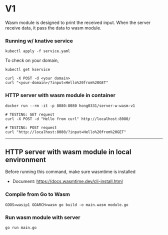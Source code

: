 # V1
Wasm module is designed to print the received input. When the server receive data, it pass the data to wasm module. 

### Running w/ knative service 
```
kubectl apply -f service.yaml
```

To check on your domain, 
```
kubectl get kservice
```

```
curl -X POST -d <your domain>
curl "<your-domain>/?input=Hello%20from%20GET"
```


### HTTP server with wasm module in container
```
docker run --rm -it -p 8080:8080 hong0331/server-w-wasm-v1
```

```shell 
# TESTING: GET request 
curl -X POST -d "Hello from curl" http://localhost:8080/

# TESTING: POST request 
curl "http://localhost:8080/?input=Hello%20from%20GET"

```


----
## HTTP server with wasm module in local environment 
Before running this command, make sure wasmtime is installed 
- Document: https://docs.wasmtime.dev/cli-install.html


### Compile from Go to Wasm 
```
GOOS=wasip1 GOARCH=wasm go build -o main.wasm module.go
```

### Run wasm module with server 
```
go run main.go 
```


